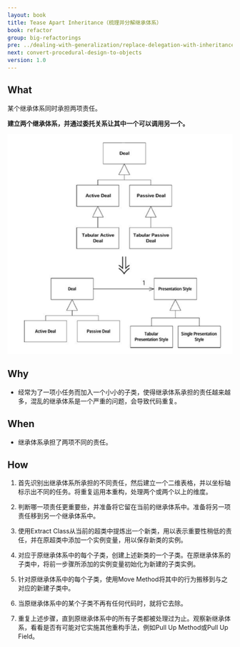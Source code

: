 ```yaml
---
layout: book
title: Tease Apart Inheritance（梳理并分解继承体系）
book: refactor
group: big-refactorings
pre: ../dealing-with-generalization/replace-delegation-with-inheritance
next: convert-procedural-design-to-objects
version: 1.0
---
```



## What

某个继承体系同时承担两项责任。

**建立两个继承体系，并通过委托关系让其中一个可以调用另一个。**


![Tease Apart Inheritance](../images/tease-apart-inheritance.png)

## Why
* 经常为了一项小任务而加入一个小小的子类，使得继承体系承担的责任越来越多，混乱的继承体系是一个严重的问题，会导致代码重复。

## When
* 继承体系承担了两项不同的责任。

## How
1. 首先识别出继承体系所承担的不同责任，然后建立一个二维表格，并以坐标轴标示出不同的任务。将重复运用本重构，处理两个或两个以上的维度。

2. 判断哪一项责任更重要些，并准备将它留在当前的继承体系中。准备将另一项责任移到另一个继承体系中。

3. 使用Extract Class从当前的超类中提炼出一个新类，用以表示重要性稍低的责任，并在原超类中添加一个实例变量，用以保存新类的实例。

4. 对应于原继承体系中的每个子类，创建上述新类的一个子类。在原继承体系的子类中，将前一步骤所添加的实例变量初始化为新建的子类实例。

5. 针对原继承体系中的每个子类，使用Move Method将其中的行为搬移到与之对应的新建子类中。

6. 当原继承体系中的某个子类不再有任何代码时，就将它去除。

7. 重复上述步骤，直到原继承体系中的所有子类都被处理过为止。观察新继承体系，看看是否有可能对它实施其他重构手法，例如Pull Up Method或Pull Up Field。


